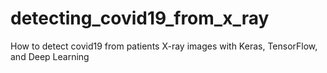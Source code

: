 # detecting_covid19_from_x_ray
How to detect covid19 from patients X-ray images with Keras, TensorFlow, and Deep Learning
